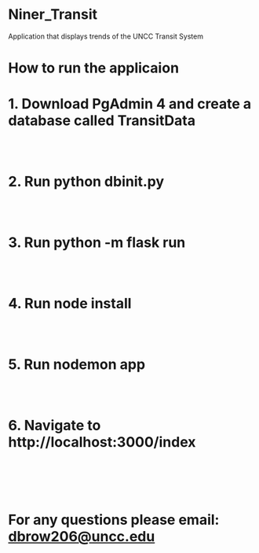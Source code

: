 # Niner_Transit
Application that displays trends of the UNCC Transit System
<h1>How to run the applicaion <h1>
 <p> 1. Download PgAdmin 4 and create a database called TransitData </p> <br>
  <p> <p> <p> <p> <p> 2. Run python dbinit.py</p><br>
 <p> <p> <p> <p>  3. Run python -m flask run</p><br>
 <p> <p> <p>  4. Run node install</p><br>
 <p> <p>  5. Run nodemon app</p><br>
 <p>  6. Navigate to http://localhost:3000/index</p><br><br>
  
  For any questions please email: dbrow206@uncc.edu
